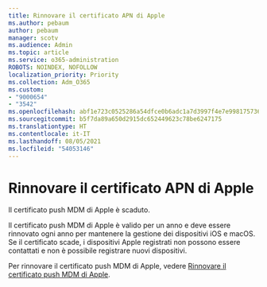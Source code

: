 ```yaml
---
title: Rinnovare il certificato APN di Apple
ms.author: pebaum
author: pebaum
manager: scotv
ms.audience: Admin
ms.topic: article
ms.service: o365-administration
ROBOTS: NOINDEX, NOFOLLOW
localization_priority: Priority
ms.collection: Adm_O365
ms.custom:
- "9000654"
- "3542"
ms.openlocfilehash: abf1e723c0525286a54dfce0b6adc1a7d3997f4e7e99817573633f797ccf5d4e
ms.sourcegitcommit: b5f7da89a650d2915dc652449623c78be6247175
ms.translationtype: HT
ms.contentlocale: it-IT
ms.lasthandoff: 08/05/2021
ms.locfileid: "54053146"
---
```

# <a name="renew-apple-apns-certificate"></a>Rinnovare il certificato APN di Apple

Il certificato push MDM di Apple è scaduto.

Il certificato push MDM di Apple è valido per un anno e deve essere rinnovato ogni anno per mantenere la gestione dei dispositivi iOS e macOS. Se il certificato scade, i dispositivi Apple registrati non possono essere contattati e non è possibile registrare nuovi dispositivi.

Per rinnovare il certificato push MDM di Apple, vedere [Rinnovare il certificato push MDM di Apple](https://docs.microsoft.com/intune/enrollment/apple-mdm-push-certificate-get#renew-apple-mdm-push-certificate).
